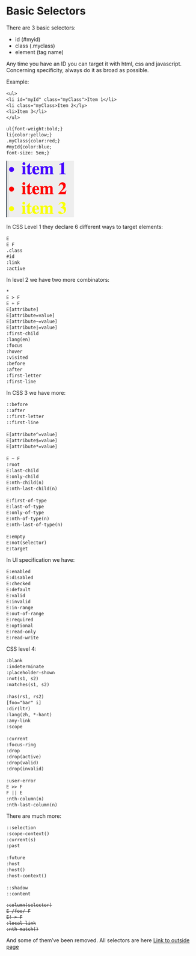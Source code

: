 # Basic Selectors 

There are 3 basic selectors:

* id (#myid)
* class (.myclass)
* element (tag name)

Any time you have an ID you can target it with html, css and javascript. Concerning specificity, always do it as broad as possible. 

Example:

```
<ul>
<li id="myId" class="myClass">Item 1</li>
<li class="myClass>Item 2</ly>
<li>Item 3</li>
</ul>
```

```
ul{font-weight:bold;}
li{color:yellow;}
.myClass{color:red;}
#myId{color:blue;
font-size: 5em;}
```
![my image name](./coloredItems.png)

In CSS Level 1 they declare 6 different ways to target elements:

```
E
E F
.class
#id
:link
:active
```

In level 2 we have two more combinators:
```
*
E > F
E + F
E[attribute]
E[attribute=value]
E[attribute~=value]
E[attribute|=value]
:first-child
:lang(en)
:focus
:hover
:visited
:before
:after
:first-letter
:first-line
```
In CSS 3 we have more:

```
::before
::after
::first-letter
::first-line

E[attribute^=value]
E[attribute$=value]
E[attribute*=value]

E ~ F
:root
E:last-child
E:only-child
E:nth-child(n)
E:nth-last-child(n)

E:first-of-type
E:last-of-type
E:only-of-type
E:nth-of-type(n)
E:nth-last-of-type(n)

E:empty
E:not(selector)
E:target
```
In UI specification we have:

```
E:enabled
E:disabled
E:checked
E:default
E:valid
E:invalid
E:in-range
E:out-of-range
E:required
E:optional
E:read-only
E:read-write
```
CSS level 4:

```
:blank
:indeterminate
:placeholder-shown
:not(s1, s2)
:matches(s1, s2)

:has(rs1, rs2)
[foo="bar" i]
:dir(ltr)
:lang(zh, *-hant)
:any-link
:scope

:current
:focus-ring
:drop
:drop(active)
:drop(valid)
:drop(invalid)

:user-error
E >> F
F || E
:nth-column(n)
:nth-last-column(n)
```
There are much more:

```
::selection
:scope-context()
:current(s)
:past

:future
:host
:host()
:host-context()

::shadow
::content
```
<pre><code><del>:column(selector)</del>
<del>E /foo/ F</del>
<del>E! > F</del>
<del>:local-link</del>
<del>:nth-match()</del>
</pre></code>

And some of them’ve been removed. 
All selectors are here [Link to outside page](https://estelle.github.io/cssmastery/selectors/selectors.html)


